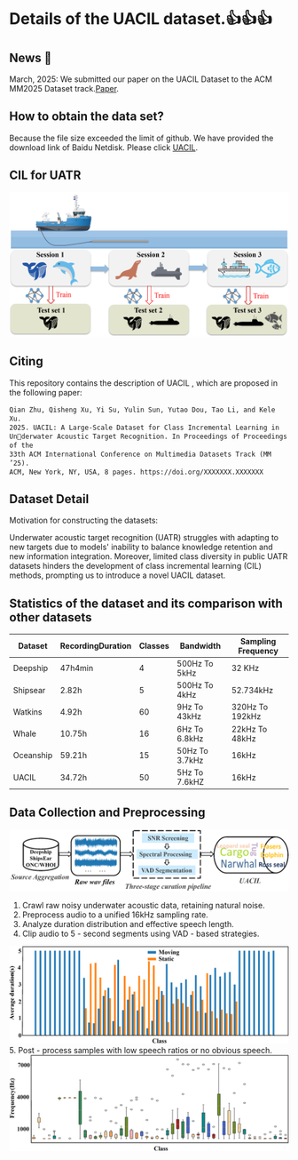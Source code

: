 # Details of the UACIL dataset.👍👍👍

## News :mega: 
March, 2025: We submitted our paper on the UACIL Dataset to the ACM MM2025 Dataset track.[Paper](https://pan.baidu.com/s/1X2W4LWSHaOJVFWH78Y77zA?pwd=99e7).



## How to obtain the data set?

Because the file size exceeded the limit of github. We have provided the download link of Baidu Netdisk. Please click [UACIL](https://pan.baidu.com/s/1X2W4LWSHaOJVFWH78Y77zA?pwd=99e7).



## CIL for UATR 
<div align="center">
<img src="./source/uatr.png" width="600px">
</div>


## Citing  

This repository contains the description of UACIL , which are proposed in the following paper:
```  
Qian Zhu, Qisheng Xu, Yi Su, Yulin Sun, Yutao Dou, Tao Li, and Kele Xu.
2025. UACIL: A Large-Scale Dataset for Class Incremental Learning in Underwater Acoustic Target Recognition. In Proceedings of Proceedings of the
33th ACM International Conference on Multimedia Datasets Track (MM ’25).
ACM, New York, NY, USA, 8 pages. https://doi.org/XXXXXXX.XXXXXXX
``` 


## Dataset Detail

Motivation for constructing the datasets: 

Underwater acoustic target recognition (UATR) struggles with adapting to new targets due to models' inability to balance knowledge retention and new information integration. Moreover, limited class diversity in public UATR datasets hinders the development of class incremental learning (CIL) methods, prompting us to introduce a novel UACIL dataset.

## Statistics of the dataset and its comparison with other datasets

| Dataset   | RecordingDuration | Classes | Bandwidth      | Sampling Frequency |
|-----------|-------------------|---------|----------------|--------------------|
| Deepship  | 47h4min           | 4       | 500Hz To 5kHz  | 32 KHz             |
| Shipsear  | 2.82h             | 5       | 500Hz To 4kHz  | 52.734kHz          |
| Watkins   | 4.92h             | 60      | 9Hz To 43kHz   | 320Hz To 192kHz    |
| Whale     | 10.75h            | 16      | 6Hz To 6.8kHz  | 22kHz To 48kHz     |
| Oceanship | 59.21h            | 15      | 50Hz To 3.7kHz | 16kHz              |
| UACIL     | 34.72h            | 50      | 5Hz To 7.6kHZ  | 16kHz              |


## Data Collection and Preprocessing
<div align="center">
<img src="./source/pipline.png" width="600px">
</div>

1. Crawl raw noisy underwater acoustic data, retaining natural noise.
2. Preprocess audio to a unified 16kHz sampling rate.
3. Analyze duration distribution and effective speech length.
4. Clip audio to 5 - second segments using VAD - based strategies.
<div align="center">
<img src="./source/duration.png" width="600px">
</div>
5. Post - process samples with low speech ratios or no obvious speech.
<div align="center">
<img src="./source/hz1.png" width="600px">
</div>
